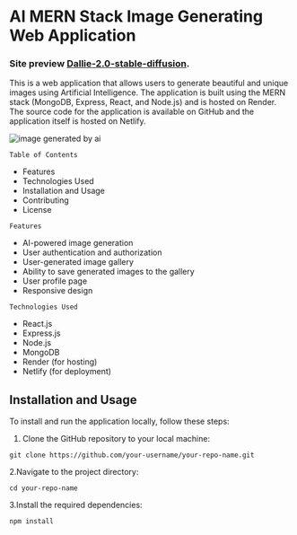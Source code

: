 # AI MERN Stack Image Generating Web Application
### Site preview [Dallie-2.0-stable-diffusion](https://dallie-2-openai-stable-diffusion.netlify.app/).
This is a web application that allows users to generate beautiful and unique images using Artificial Intelligence. The application is built using the MERN stack (MongoDB, Express, React, and Node.js) and is hosted on Render. The source code for the application is available on GitHub and the application itself is hosted on Netlify.

![image generated by ai](https://lexica-serve-encoded-images2.sharif.workers.dev/md2/13491cca-fc3f-4f9f-8354-d23ee7d8220c)

`Table of Contents`
* Features
* Technologies Used
* Installation and Usage
* Contributing
* License

`Features`
* AI-powered image generation
* User authentication and authorization
* User-generated image gallery
* Ability to save generated images to the gallery
* User profile page
* Responsive design

`Technologies Used`
* React.js
* Express.js
* Node.js
* MongoDB
* Render (for hosting)
* Netlify (for deployment)

## Installation and Usage

To install and run the application locally, follow these steps:

1. Clone the GitHub repository to your local machine:
```
git clone https://github.com/your-username/your-repo-name.git
```

2.Navigate to the project directory:
```
cd your-repo-name
```
3.Install the required dependencies:
```
npm install
```
